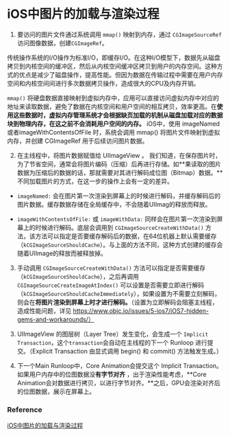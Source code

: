 # iOS中图片的加载与渲染过程

1. 要访问的图片文件通过系统调用 `mmap()` 映射到内存，通过 `CGImageSourceRef` 访问图像数据，创建`CGImageRef`。


传统操作系统的I/O操作为标准I/O，即缓存I/O。在这种I/O模型下，数据先从磁盘拷贝到内核空间的缓冲区，然后从内核空间缓冲区拷贝到用户的内存空间。这种方式的优点是减少了磁盘操作，提高性能。但因为数据在传输过程中需要在用户内存空间和内核空间间进行多次数据拷贝操作，造成很大的CPU及内存开销。

`mmap()` 将硬盘数据直接映射到虚拟内存中，应用可以直接访问虚拟内存中对应的地址来读取数据，避免了数据在内核空间和用户空间的相互拷贝，效率更高。在**使用这些数据时，虚拟内存管理系统才会根据缺页加载的机制从磁盘加载对应的数据块到物理内存，在这之前不会消耗用户空间的内存。** iOS中，使用 imageNamed 或者imageWithContentsOfFile 时，系统会调用 mmap() 将图片文件映射到虚拟内存，并创建 CGImageRef 用于后续访问图片数据。



2. 在主线程中，将图片数据赋值给 UIImageView 。
我们知道，在保存图片时，为了节省空间，通常会将图片编码（压缩）后再进行存储。如**果读取的图片数据为压缩后的数据的话，那就需要对其进行解码成位图（Bitmap）数据。**不同加载图片的方式，在这一步的操作上会有一定的差异。

* `imageNamed:` 会在图片第一次渲染到屏幕上的时候进行解码，并缓存解码后的图片数据。缓存数据存储在全局缓存中，不会随着UIImag的释放而释放。

* `imageWithContentsOfFile:` 或 `imageWithData:` 同样会在图片第一次渲染到屏幕上的时候进行解码。底层会调用到 `CGImageSourceCreateWithData()` 方法，该方法可以指定是否要缓存解码后的数据，在64位机器上默认需要缓存（`kCGImageSourceShouldCache`）。与上面的方法不同，这种方式创建的缓存会随着UIImage的释放而被释放掉。

3) 手动调用 `CGImageSourceCreateWithData()` 方法可以指定是否需要缓存（`kCGImageSourceShouldCache`），之后再调用 `CGImageSourceCreateImageAtIndex()` 可以设置是否需要立即进行解码（`kCGImageSourceShouldCacheImmediately`），如果设置为不需要立刻解码，则会在**将图片渲染到屏幕上时才进行解码。**（设置为立即解码会阻塞主线程，造成性能问题，详见 https://www.objc.io/issues/5-ios7/iOS7-hidden-gems-and-workarounds/）

3. UIImageView 的图层树（Layer Tree）发生变化，会生成一个 `Implicit Transaction`，这个`transaction`会自动在主线程的下一个 Runloop 进行提交。（Explicit Transaction 由显式调用 begin() 和 commit() 方法触发生成。）

4. 下一个Main Runloop中，Core Animation会提交这个 Implicit Transaction。如果用户内存中的位图数据没**有字节对齐** ，出于渲染性能考虑，**Core Animation会对数据进行拷贝，以进行字节对齐。**之后，GPU会渲染对齐后的位图数据，展示在屏幕上。

### Reference

[iOS中图片的加载与渲染过程](http://blog.corneliamu.com/archives/95)


